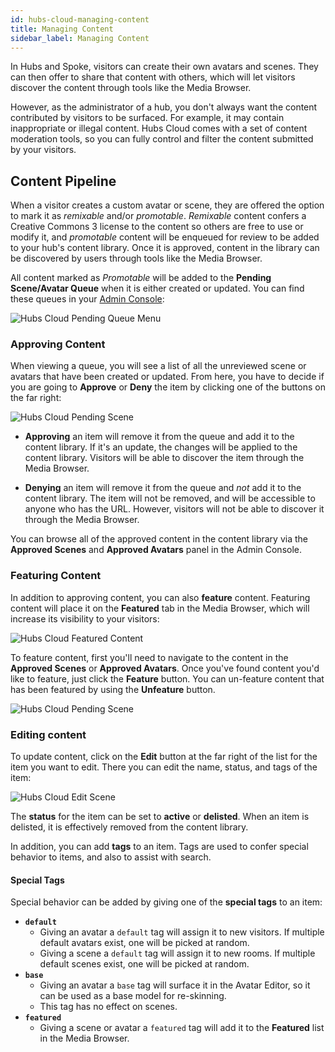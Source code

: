 ```yaml
---
id: hubs-cloud-managing-content
title: Managing Content
sidebar_label: Managing Content
---
```


In Hubs and Spoke, visitors can create their own avatars and scenes. They can then offer to share that content with others, which will let visitors discover the content through tools like the Media Browser.

However, as the administrator of a hub, you don't always want the content contributed by visitors to be surfaced. For example, it may contain inappropriate or illegal content. Hubs Cloud comes with a set of content moderation tools, so you can fully control and filter the content submitted by your visitors.

## Content Pipeline

When a visitor creates a custom avatar or scene, they are offered the option to mark it as *remixable* and/or *promotable*. *Remixable* content confers a Creative Commons 3 license to the content so others are free to use or modify it, and *promotable* content will be enqueued for review to be added to your hub's content library. Once it is approved, content in the library can be discovered by users through tools like the Media Browser.

All content marked as *Promotable* will be added to the **Pending Scene/Avatar Queue** when it is either created or updated. You can find these queues in your [Admin Console](hubs-cloud-getting-started-ko.md):

![Hubs Cloud Pending Queue Menu](img/hubs-cloud-pending-queue-menu.jpeg)

### Approving Content

When viewing a queue, you will see a list of all the unreviewed scene or avatars that have been created or updated. From here, you have to decide if you are going to **Approve** or **Deny** the item by clicking one of the buttons on the far right:

![Hubs Cloud Pending Scene](img/hubs-cloud-pending-scene.jpeg)

- **Approving** an item will remove it from the queue and add it to the content library. If it's an update, the changes will be applied to the content library. Visitors will be able to discover the item through the Media Browser.

- **Denying** an item will remove it from the queue and *not* add it to the content library. The item will not be removed, and will be accessible to anyone who has the URL. However, visitors will not be able to discover it through the Media Browser.

You can browse all of the approved content in the content library via the **Approved Scenes** and **Approved Avatars** panel in the Admin Console.

### Featuring Content

In addition to approving content, you can also **feature** content. Featuring content will place it on the **Featured** tab in the Media Browser, which will increase its visibility to your visitors:

![Hubs Cloud Featured Content](img/hubs-cloud-featured.jpeg)

To feature content, first you'll need to navigate to the content in the **Approved Scenes** or **Approved Avatars**. Once you've found content you'd like to feature, just click the **Feature** button. You can un-feature content that has been featured by using the **Unfeature** button.

![Hubs Cloud Pending Scene](img/hubs-cloud-approved-scene.jpeg)

### Editing content

To update content, click on the **Edit** button at the far right of the list for the item you want to edit. There you can edit the name, status, and tags of the item:

![Hubs Cloud Edit Scene](img/hubs-cloud-edit-scene.jpeg)

The **status** for the item can be set to **active** or **delisted**. When an item is delisted, it is effectively removed from the content library.

In addition, you can add **tags** to an item. Tags are used to confer special behavior to items, and also to assist with search.

#### Special Tags

Special behavior can be added by giving one of the **special tags** to an item:

- **`default`**
  - Giving an avatar a `default` tag will assign it to new visitors. If multiple default avatars exist, one will be picked at random.
  - Giving a scene a `default` tag will assign it to new rooms. If multiple default scenes exist, one will be picked at random.
- **`base`**
  - Giving an avatar a `base` tag will surface it in the Avatar Editor, so it can be used as a base model for re-skinning.
  - This tag has no effect on scenes.
- **`featured`**
  - Giving a scene or avatar a `featured` tag will add it to the **Featured** list in the Media Browser.
